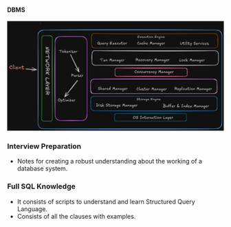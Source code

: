 #### DBMS

![Database Engine](dbms_overview.png)

### Interview Preparation

- Notes for creating a robust understanding about the working of a database system.

### Full SQL Knowledge

- It consists of scripts to understand and learn Structured Query Language.
- Consists of all the clauses with examples.
